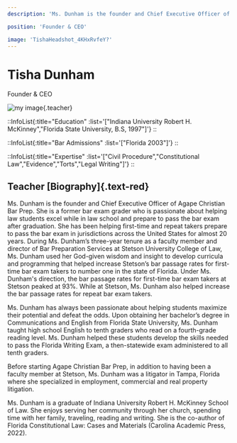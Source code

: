 ```yaml
---
description: 'Ms. Dunham is the founder and Chief Executive Officer of Agape Christian Bar Prep. She is a former bar exam grader who is passionate about helping law students excel while in law school and prepare to pass the bar exam after graduation. She has been helping first-time and repeat takers prepare to pass the bar exam in jurisdictions across the United States for almost 20 years.'

position: 'Founder & CEO'

image: 'TishaHeadshot_4KHxRvfeY?'
---
```


# Tisha Dunham

Founder & CEO

![my image](https://ik.imagekit.io/cpds/Agape_Christian/TishiaDunham_kScDDnrBG.jpeg?updatedAt=1688235839632){.teacher}

::InfoList{:title="Education" :list='["Indiana University Robert H. McKinney","Florida State University, B.S, 1997"]'}
::

::InfoList{:title="Bar Admissions" :list='["Florida 2003"]'}
::

::InfoList{:title="Expertise" :list='["Civil Procedure","Constitutional Law","Evidence","Torts","Legal Writing"]'}
::

## Teacher [Biography]{.text-red}

Ms. Dunham is the founder and Chief Executive Officer of Agape Christian Bar Prep. She is a former bar exam grader who is passionate about helping law students excel while in law school and prepare to pass the bar exam after graduation. She has been helping first-time and repeat takers prepare to pass the bar exam in jurisdictions across the United States for almost 20 years.
During Ms. Dunham’s three-year tenure as a faculty member and director of Bar Preparation Services at Stetson University College of Law, Ms. Dunham used her God-given wisdom and insight to develop curricula and programming that helped increase Stetson’s bar passage rates for first-time bar exam takers to number one in the state of Florida. Under Ms. Dunham's direction, the bar passage rates for first-time bar exam takers at Stetson peaked at 93%. While at Stetson, Ms. Dunham also helped increase the bar passage rates for repeat bar exam takers.

Ms. Dunham has always been passionate about helping students maximize their potential and defeat the odds. Upon obtaining her bachelor’s degree in Communications and English from Florida State University, Ms. Dunham taught high school English to tenth graders who read on a fourth-grade reading level. Ms. Dunham helped these students develop the skills needed to pass the Florida Writing Exam, a then-statewide exam administered to all tenth graders.

Before starting Agape Christian Bar Prep, in addition to having been a faculty member at Stetson, Ms. Dunham was a litigator in Tampa, Florida where she specialized in employment, commercial and real property litigation.

Ms. Dunham is a graduate of Indiana University Robert H. McKinney School of Law. She enjoys serving her community through her church, spending time with her family, traveling, reading and writing. She is the co-author of Florida Constitutional Law: Cases and Materials (Carolina Academic Press, 2022).
